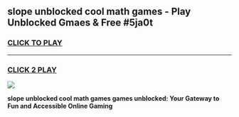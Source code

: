 
## slope unblocked cool math games - Play Unblocked Gmaes & Free #5ja0t
<h3>
<a href="https://news.freeplayer.one?title=slope_unblocked_cool_math_games&ref=03M">CLICK TO PLAY</a></h3>
<hr>

<h3>
<a href="https://news.freeplayer.one?title=slope_unblocked_cool_math_games&ref=03M">CLICK 2 PLAY</a>
  
</h3>

<a href="https://news.freeplayer.one?title=slope_unblocked_cool_math_games&ref=03M"><img src="https://clearcache.store/games.png"></a>


**slope unblocked cool math games games unblocked: Your Gateway to Fun and Accessible Online Gaming**

